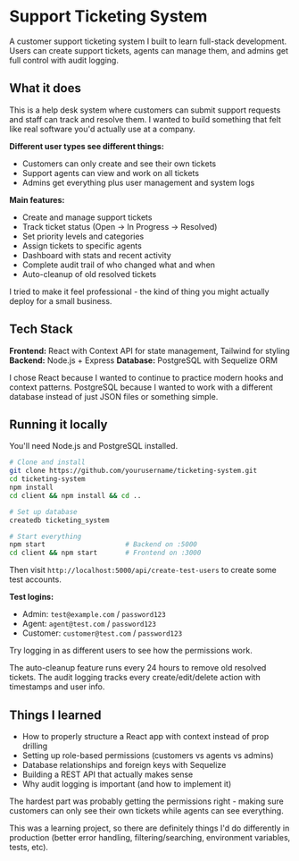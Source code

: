 # Support Ticketing System

A customer support ticketing system I built to learn full-stack development. Users can create support tickets, agents can manage them, and admins get full control with audit logging.

## What it does

This is a help desk system where customers can submit support requests and staff can track and resolve them. I wanted to build something that felt like real software you'd actually use at a company.

**Different user types see different things:**
- Customers can only create and see their own tickets
- Support agents can view and work on all tickets
- Admins get everything plus user management and system logs

**Main features:**
- Create and manage support tickets
- Track ticket status (Open -> In Progress -> Resolved)
- Set priority levels and categories
- Assign tickets to specific agents
- Dashboard with stats and recent activity
- Complete audit trail of who changed what and when
- Auto-cleanup of old resolved tickets

I tried to make it feel professional - the kind of thing you might actually deploy for a small business.

## Tech Stack

**Frontend:** React with Context API for state management, Tailwind for styling
**Backend:** Node.js + Express
**Database:** PostgreSQL with Sequelize ORM

I chose React because I wanted to continue to practice modern hooks and context patterns. PostgreSQL because I wanted to work with a different database instead of just JSON files or something simple.

## Running it locally

You'll need Node.js and PostgreSQL installed.

```bash
# Clone and install
git clone https://github.com/yourusername/ticketing-system.git
cd ticketing-system
npm install
cd client && npm install && cd ..

# Set up database
createdb ticketing_system

# Start everything
npm start                    # Backend on :5000
cd client && npm start       # Frontend on :3000
```

Then visit `http://localhost:5000/api/create-test-users` to create some test accounts.

**Test logins:**
- Admin: `test@example.com` / `password123`
- Agent: `agent@test.com` / `password123`
- Customer: `customer@test.com` / `password123`

Try logging in as different users to see how the permissions work.

The auto-cleanup feature runs every 24 hours to remove old resolved tickets. The audit logging tracks every create/edit/delete action with timestamps and user info.

## Things I learned

- How to properly structure a React app with context instead of prop drilling
- Setting up role-based permissions (customers vs agents vs admins)
- Database relationships and foreign keys with Sequelize
- Building a REST API that actually makes sense
- Why audit logging is important (and how to implement it)

The hardest part was probably getting the permissions right - making sure customers can only see their own tickets while agents can see everything.

This was a learning project, so there are definitely things I'd do differently in production (better error handling, filtering/searching, environment variables, tests, etc).

